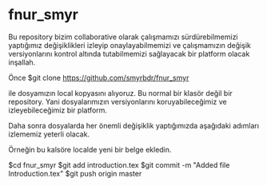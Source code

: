 # fnur_smyr

Bu repository bizim collaborative olarak çalışmamızı sürdürebilmemizi yaptığımız değişiklikleri izleyip onaylayabilmemizi ve çalışmamızın değişik versiyonlarını kontrol altında tutabilmemizi sağlayacak bir platform olacak inşallah.

Önce
$git clone https://github.com/smyrbdr/fnur_smyr 


ile dosyamızın local kopyasını alıyoruz. Bu normal bir klasör değil bir repository. Yani dosyalarımızın versiyonlarını koruyabileceğimiz ve izleyebileceğimiz bir platform.

Daha sonra dosyalarda her önemli değişiklik yaptığımızda aşağıdaki adımları izlememiz yeterli olacak.

Örneğin bu kalsöre localde yeni bir belge ekledin.

$cd fnur_smyr
$git add introduction.tex
$git commit -m "Added file Introduction.tex"
$git push origin master



